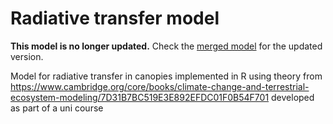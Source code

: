 # Radiative transfer model
**This model is no longer updated.** Check the [merged model](https://github.com/eap-fes-unigoe/canopy-model/tree/main/radiative_transfer)
for the updated version. 

Model for radiative transfer in canopies implemented in R using theory from https://www.cambridge.org/core/books/climate-change-and-terrestrial-ecosystem-modeling/7D31B7BC519E3E892EFDC01F0B54F701 developed as part of a uni course
